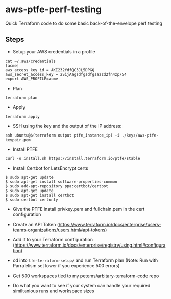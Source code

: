 # aws-ptfe-perf-testing

Quick Terraform code to do some basic back-of-the-envelope perf testing

## Steps

* Setup your AWS credentials in a profile

```
cat ~/.aws/credentials
[acme]
aws_access_key_id = AKI232fdfQG3JL5DPGQ
aws_secret_access_key = 2SijAagsdfgsdfgsazzd2fn4zp/54
export AWS_PROFILE=acme
```

* Plan

```
terraform plan
```

* Apply

```
terraform apply
```

* SSH using the key and the output of the IP address:

```
ssh ubuntu@$(terraform output ptfe_instance_ip) -i ./keys/aws-ptfe-keypair.pem
```

* Install PTFE

```
curl -o install.sh https://install.terraform.io/ptfe/stable
```

* Install Certbot for LetsEncrypt certs

```
$ sudo apt-get update
$ sudo apt-get install software-properties-common
$ sudo add-apt-repository ppa:certbot/certbot
$ sudo apt-get update
$ sudo apt-get install certbot
$ sudo certbot certonly
```

* Give the PTFE install privkey.pem and fullchain.pem in the cert configuration

* Create an API Token (https://www.terraform.io/docs/enterprise/users-teams-organizations/users.html#api-tokens)

* Add it to your Terraform configuration (https://www.terraform.io/docs/enterprise/registry/using.html#configuration)

* cd into `tfe-terraform-setup/` and run Terraform plan (Note: Run with Parralelism set lower if you experience 500 errors)

* Get 500 workspaces tied to my petems/arbitary-terraform-code repo

* Do what you want to see if your system can handle your required similtanious runs and workspace sizes
